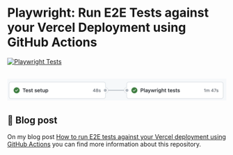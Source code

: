 # Playwright: Run E2E Tests against your Vercel Deployment using GitHub Actions

[![Playwright Tests](https://github.com/checkerschaf/playwright-vercel-e2e-tests/actions/workflows/playwright.yml/badge.svg)](https://github.com/checkerschaf/playwright-vercel-e2e-tests/actions/workflows/playwright.yml)

<p align="center">
  <br>
  <img alt="Screenshot GitHub Actions result" src="github-actions-test-result.png" />
  <br>
</p>

## 📎 Blog post

On my blog post [How to run E2E tests against your Vercel deployment using GitHub Actions](https://www.janpoth.de/en/blog/playwright-vercel-e2e-tests) you can find more information about this repository.
